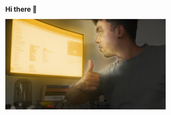 ## Hi there 👋

<img src="https://github.com/MarlonSteiner/MarlonSteiner/blob/main/banner.jpg" alt="Banner of a developer sitting in front of a desk">
